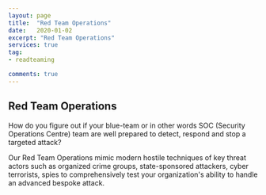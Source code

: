 ```yaml
---
layout: page
title:  "Red Team Operations"
date:   2020-01-02
excerpt: "Red Team Operations"
services: true
tag:
- readteaming

comments: true
---
```


## Red Team Operations
How do you figure out if your blue-team or in other words SOC (Security Operations Centre) team are well prepared to detect, respond and stop a targeted attack?

Our Red Team Operations mimic modern hostile techniques of key threat actors such as organized crime groups, state-sponsored attackers, cyber terrorists, spies to comprehensively test your organization's ability to handle an advanced bespoke attack.
